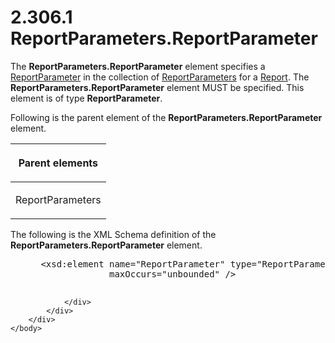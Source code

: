 <html dir="LTR" xmlns:mshelp="http://msdn.microsoft.com/mshelp" xmlns:ddue="http://ddue.schemas.microsoft.com/authoring/2003/5" xmlns:xlink="http://www.w3.org/1999/xlink" xmlns:tool="http://www.microsoft.com/tooltip">
    <head>
        <meta http-equiv="Content-Type" content="text/html; CHARSET=utf-8"></meta>
        <meta name="save" content="history"></meta>
        <title>2.306.1 ReportParameters.ReportParameter</title>
        <xml>
            <mshelp:toctitle title="2.306.1 ReportParameters.ReportParameter"></mshelp:toctitle>
            <mshelp:rltitle title="[MS-RDL]: ReportParameters.ReportParameter"></mshelp:rltitle>
            <mshelp:keyword index="A" term="b2f5bdb2-5bd9-4c31-a5d2-c91e3d0fc6b9"></mshelp:keyword>
            <mshelp:attr name="DCSext.ContentType" value="open specification"></mshelp:attr>
            <mshelp:attr name="AssetID" value="b2f5bdb2-5bd9-4c31-a5d2-c91e3d0fc6b9"></mshelp:attr>
            <mshelp:attr name="TopicType" value="kbRef"></mshelp:attr>
            <mshelp:attr name="DCSext.Title" value="[MS-RDL]: ReportParameters.ReportParameter" />
        </xml>
    </head>
    <body>
        <div id="header">
            <h1 class="heading">2.306.1 ReportParameters.ReportParameter</h1>
        </div>
        <div id="mainSection">
            <div id="mainBody">
                <div id="allHistory" class="saveHistory"></div>
                <div id="sectionSection0" class="section" name="collapseableSection">
                    

<p>The <b>ReportParameters.ReportParameter</b> element
specifies a <a href="7c3f4c83-9172-48db-94c1-693295c5d623.html">ReportParameter</a>
in the collection of <a href="615fae60-39c0-4770-8735-bdcf6d368031.html">ReportParameters</a>
for a <a href="6bbaafec-020b-406c-b4e7-5e4318b616cb.html">Report</a>. The <b>ReportParameters.ReportParameter</b>
element MUST be specified. This element is of type <b>ReportParameter</b>.</p>

<p>Following is the parent element of the <b>ReportParameters.ReportParameter</b>
element.</p>

<table>
 <thead>
  <tr>
   <th>
   <p>Parent elements</p>
   </th>
  </tr>
 </thead>
 <tr>
  <td>
  <p>ReportParameters</p>
  </td>
 </tr>
</table>

<p>The following is the XML Schema definition of the <b>ReportParameters.ReportParameter</b>
element.</p>

<dl>
<dd>
<div><pre> &lt;xsd:element name=&quot;ReportParameter&quot; type=&quot;ReportParameterType&quot; 
              maxOccurs=&quot;unbounded&quot; /&gt;
  
</pre></div>
</dd></dl>


                </div>
            </div>
        </div>
    </body>
</html>